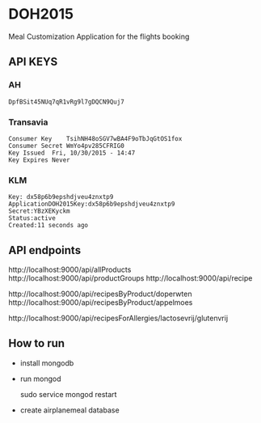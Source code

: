 # DOH2015
Meal Customization Application for the flights booking

## API KEYS

### AH 
	DpfBSit45NUq7qR1vRg9l7gDQCN9Quj7

### Transavia

	Consumer Key	TsihNH48oSGV7wBA4F9oTbJqGtOS1fox
	Consumer Secret	WmYo4pv285CFRIG0
	Key Issued	Fri, 10/30/2015 - 14:47
	Key Expires	Never

### KLM

	Key: dx58p6b9epshdjveu4znxtp9
	ApplicationDOH2015Key:dx58p6b9epshdjveu4znxtp9
	Secret:YBzXEKyckm
	Status:active
	Created:11 seconds ago

## API endpoints

   http://localhost:9000/api/allProducts
   http://localhost:9000/api/productGroups
   http://localhost:9000/api/recipe

   http://localhost:9000/api/recipesByProduct/doperwten
   http://localhost:9000/api/recipesByProduct/appelmoes

   http://localhost:9000/api/recipesForAllergies/lactosevrij/glutenvrij

## How to run

* install mongodb
* run mongod

    sudo service mongod restart

* create airplanemeal database

